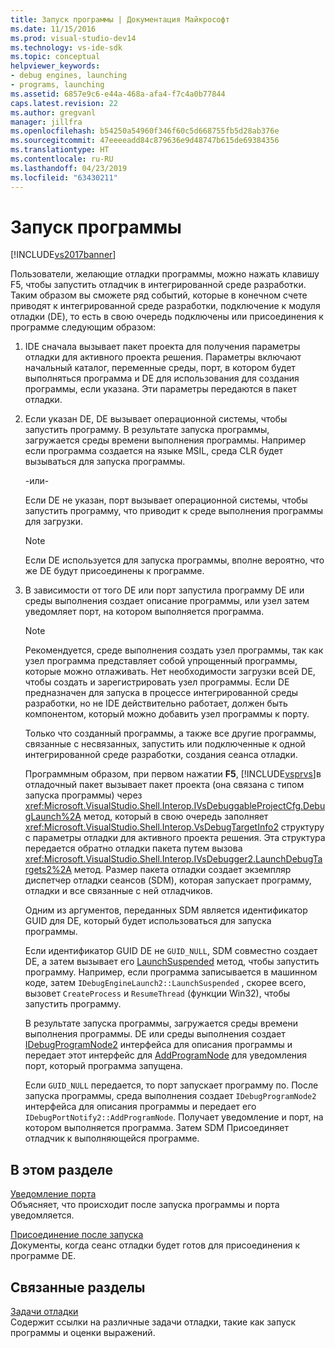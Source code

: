 ```yaml
---
title: Запуск программы | Документация Майкрософт
ms.date: 11/15/2016
ms.prod: visual-studio-dev14
ms.technology: vs-ide-sdk
ms.topic: conceptual
helpviewer_keywords:
- debug engines, launching
- programs, launching
ms.assetid: 6857e9c6-e44a-468a-afa4-f7c4a0b77844
caps.latest.revision: 22
ms.author: gregvanl
manager: jillfra
ms.openlocfilehash: b54250a54960f346f60c5d668755fb5d28ab376e
ms.sourcegitcommit: 47eeeeadd84c879636e9d48747b615de69384356
ms.translationtype: HT
ms.contentlocale: ru-RU
ms.lasthandoff: 04/23/2019
ms.locfileid: "63430211"
---
```

# <a name="launching-a-program"></a>Запуск программы
[!INCLUDE[vs2017banner](../../includes/vs2017banner.md)]

Пользователи, желающие отладки программы, можно нажать клавишу F5, чтобы запустить отладчик в интегрированной среде разработки. Таким образом вы сможете ряд событий, которые в конечном счете приводят к интегрированной среде разработки, подключение к модуля отладки (DE), то есть в свою очередь подключены или присоединения к программе следующим образом:  
  
1. IDE сначала вызывает пакет проекта для получения параметры отладки для активного проекта решения. Параметры включают начальный каталог, переменные среды, порт, в котором будет выполняться программа и DE для использования для создания программы, если указана. Эти параметры передаются в пакет отладки.  
  
2. Если указан DE, DE вызывает операционной системы, чтобы запустить программу. В результате запуска программы, загружается среды времени выполнения программы. Например если программа создается на языке MSIL, среда CLR будет вызываться для запуска программы.  
  
    -или-  
  
    Если DE не указан, порт вызывает операционной системы, чтобы запустить программу, что приводит к среде выполнения программы для загрузки.  
  
   > [!NOTE]
   > Если DE используется для запуска программы, вполне вероятно, что же DE будут присоединены к программе.  
  
3. В зависимости от того DE или порт запустила программу DE или среды выполнения создает описание программы, или узел затем уведомляет порт, на котором выполняется программа.  
  
   > [!NOTE]
   > Рекомендуется, среде выполнения создать узел программы, так как узел программа представляет собой упрощенный программы, которые можно отлаживать. Нет необходимости загрузки всей DE, чтобы создать и зарегистрировать узел программы. Если DE предназначен для запуска в процессе интегрированной среды разработки, но не IDE действительно работает, должен быть компонентом, который можно добавить узел программы к порту.  
  
   Только что созданный программы, а также все другие программы, связанные с несвязанных, запустить или подключенные к одной интегрированной среде разработки, создания сеанса отладки.  
  
   Программным образом, при первом нажатии **F5**, [!INCLUDE[vsprvs](../../includes/vsprvs-md.md)]в отладочный пакет вызывает пакет проекта (она связана с типом запуска программы) через <xref:Microsoft.VisualStudio.Shell.Interop.IVsDebuggableProjectCfg.DebugLaunch%2A> метод, который в свою очередь заполняет <xref:Microsoft.VisualStudio.Shell.Interop.VsDebugTargetInfo2> структуру с параметры отладки для активного проекта решения. Эта структура передается обратно отладки пакета путем вызова <xref:Microsoft.VisualStudio.Shell.Interop.IVsDebugger2.LaunchDebugTargets2%2A> метод. Размер пакета отладки создает экземпляр диспетчер отладки сеансов (SDM), которая запускает программу, отладки и все связанные с ней отладчиков.  
  
   Одним из аргументов, переданных SDM является идентификатор GUID для DE, который будет использоваться для запуска программы.  
  
   Если идентификатор GUID DE не `GUID_NULL`, SDM совместно создает DE, а затем вызывает его [LaunchSuspended](../../extensibility/debugger/reference/idebugenginelaunch2-launchsuspended.md) метод, чтобы запустить программу. Например, если программа записывается в машинном коде, затем `IDebugEngineLaunch2::LaunchSuspended` , скорее всего, вызовет `CreateProcess` и `ResumeThread` (функции Win32), чтобы запустить программу.  
  
   В результате запуска программы, загружается среды времени выполнения программы. DE или среды выполнения создает [IDebugProgramNode2](../../extensibility/debugger/reference/idebugprogramnode2.md) интерфейса для описания программы и передает этот интерфейс для [AddProgramNode](../../extensibility/debugger/reference/idebugportnotify2-addprogramnode.md) для уведомления порт, который программа запущена.  
  
   Если `GUID_NULL` передается, то порт запускает программу по. После запуска программы, среда выполнения создает `IDebugProgramNode2` интерфейса для описания программы и передает его `IDebugPortNotify2::AddProgramNode`. Получает уведомление и порт, на котором выполняется программа. Затем SDM Присоединяет отладчик к выполняющейся программе.  
  
## <a name="in-this-section"></a>В этом разделе  
 [Уведомление порта](../../extensibility/debugger/notifying-the-port.md)  
 Объясняет, что происходит после запуска программы и порта уведомляется.  
  
 [Присоединение после запуска](../../extensibility/debugger/attaching-after-a-launch.md)  
 Документы, когда сеанс отладки будет готов для присоединения к программе DE.  
  
## <a name="related-sections"></a>Связанные разделы  
 [Задачи отладки](../../extensibility/debugger/debugging-tasks.md)  
 Содержит ссылки на различные задачи отладки, такие как запуск программы и оценки выражений.
